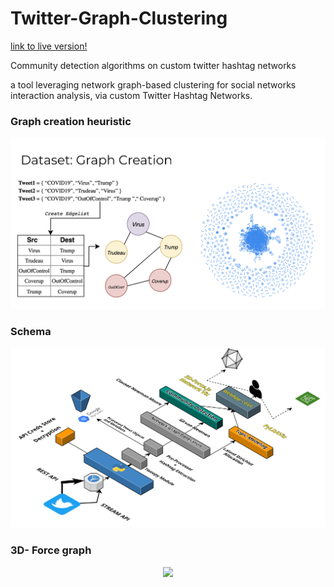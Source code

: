 # Twitter-Graph-Clustering
[link to live version!](https://hashtag.surge.sh/)

Community detection algorithms on custom twitter hashtag networks

a tool leveraging network graph-based clustering for social networks interaction analysis, via custom Twitter Hashtag Networks. 

### Graph creation heuristic
<div style="text-align:center"><img src="./imgs/creation.png" /></div>

### Schema
<div style="text-align:center"><img src="./hnc-vue/src/assets/arch.png" /></div>

### 3D- Force graph
<div style="text-align:center"><img src="./imgs/3dgraph.gif" /></div>
